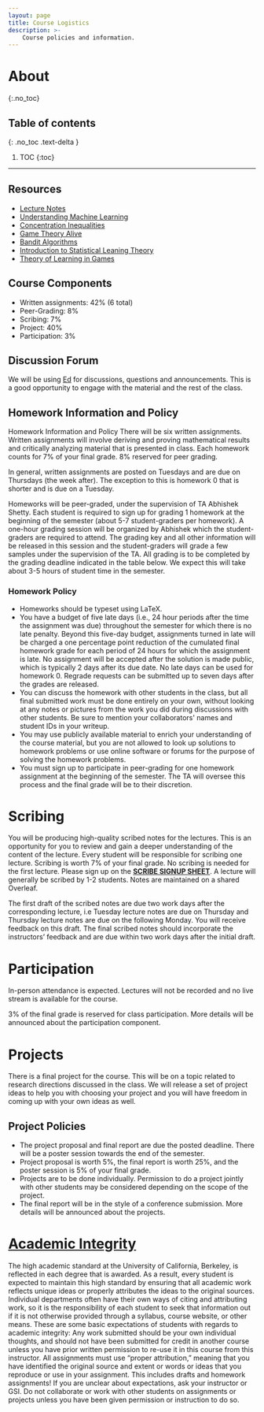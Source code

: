 ```yaml
---
layout: page
title: Course Logistics
description: >-
    Course policies and information.
---
```


# About
{:.no_toc}

## Table of contents
{: .no_toc .text-delta }

1. TOC
{:toc}

---

## Resources
  - [Lecture Notes](assets/Files/CS294DLG.pdf)
 - [Understanding Machine Learning](https://www.cs.huji.ac.il/~shais/UnderstandingMachineLearning/understanding-machine-learning-theory-algorithms.pdf)
 - [Concentration Inequalities](http://www.econ.upf.edu/~lugosi/mlss_conc.pdf)
 - [Game Theory Alive](https://homes.cs.washington.edu/~karlin/GameTheoryBook.pdf)
 - [Bandit Algorithms](https://tor-lattimore.com/downloads/book/book.pdf)
 -  [Introduction to Statistical Leaning Theory](http://www.econ.upf.edu/~lugosi/mlss_slt.pdf)
 -  [Theory of Learning in Games](https://mitpress.mit.edu/9780262529242/the-theory-of-learning-in-games/)


## Course Components

- Written assignments: 42% (6 total)
- Peer-Grading: 8%
- Scribing: 7%
- Project: 40%
- Participation: 3%

## Discussion Forum
We will be using [Ed](https://edstem.org/us/courses/35254/discussion/) for discussions, questions and announcements. This is a good opportunity to engage with the material and the rest of the class. 
## Homework Information and Policy 

Homework Information and Policy
There will be six written assignments. Written assignments will involve deriving and proving mathematical results and critically analyzing material that is presented in class. Each homework counts for 7% of your final grade. 8% reserved for peer grading.

In general, written assignments are posted on Tuesdays and are due on Thursdays (the week after). The exception to this is homework 0 that is shorter and is due on a Tuesday.

Homeworks will be peer-graded, under the supervision of TA Abhishek Shetty. Each student is required to sign up for grading 1 homework at the beginning of the semester (about 5-7 student-graders per homework). A one-hour grading session will be organized by Abhishek which the student-graders are required to attend. The grading key and all other information will be released in this session and the student-graders will grade a few samples under the supervision of the TA. All grading is to be completed by the grading deadline indicated in the table below. We expect this will take about 3-5 hours of student time in the semester.



### Homework Policy 

- Homeworks should be typeset using LaTeX. 
- You have a budget of five late days (i.e., 24 hour periods after the time the assignment was due) throughout the semester for which there is no late penalty. Beyond this five-day budget, assignments turned in late will be charged a one percentage point reduction of the cumulated final homework grade for each period of 24 hours for which the assignment is late. No assignment will be accepted after the solution is made public, which is typically 2 days after its due date. No late days can be used for homework 0.
Regrade requests can be submitted up to seven days after the grades are released.
- You can discuss the homework with other students in the class, but all final submitted work must be done entirely on your own, without looking at any notes or pictures from the work you did during discussions with other students. Be sure to mention your collaborators' names and student IDs in your writeup.
- You may use publicly available material to enrich your understanding of the course material, but you are not allowed to look up solutions to homework problems or use online software or forums for the purpose of solving the homework problems.
- You must sign up to participate in peer-grading for one homework assignment at the beginning of the semester. The TA will oversee this process and the final grade will be to their discretion.

# Scribing
You will be producing high-quality scribed notes for the lectures. This is an opportunity for you to review and gain a deeper understanding of the content of the lecture. Every student will be responsible for scribing one lecture. Scribing is worth 7% of your final grade. No scribing is needed for the first lecture. Please sign up on the **[SCRIBE SIGNUP SHEET](https://docs.google.com/spreadsheets/d/1sRWWQ4sfQze2O-Y45J0R-87bkxdWHO0NTPt4l9tCBZw/edit#gid=0)**. A lecture will generally be scribed by 1-2 students. Notes are maintained on a shared Overleaf.
 
The first draft of the scribed notes are due two work days after the corresponding lecture, i.e Tuesday lecture notes are due on Thursday and Thursday lecture notes are due on the following Monday. You will receive feedback on this draft. The final scribed notes should incorporate the instructors’ feedback and are due within two work days after the initial draft.


# Participation
In-person attendance is expected. Lectures will not be recorded and no live stream is available for the course.

3% of the final grade is reserved for class participation. More details will be announced about the participation component.

# Projects

There is a final project for the course. This will be on a topic related to research directions discussed in the class. We will release a set of project ideas to help you with choosing your project and you will have freedom in coming up with your own ideas as well.

## Project Policies
- The project proposal and final report are due the posted deadline. There will be a poster session towards the end of the semester.
- Project proposal is worth 5%, the final report is worth 25%, and the poster session is 5% of your final grade.
- Projects are to be done individually. Permission to do a project jointly with other students may be considered depending on the scope of the project. 
- The final report will be in the style of a conference submission. More details will be announced about the projects.

# [Academic Integrity](https://conduct.berkeley.edu/integrity/)
The high academic standard at the University of California, Berkeley, is reflected in each degree that is awarded. As a result, every student is expected to maintain this high standard by ensuring that all academic work reflects unique ideas or properly attributes the ideas to the original sources. Individual departments often have their own ways of citing and attributing work, so it is the responsibility of each student to seek that information out if it is not otherwise provided through a syllabus, course website, or other means.
These are some basic expectations of students with regards to academic integrity:
Any work submitted should be your own individual thoughts, and should not have been submitted for credit in another course unless you have prior written permission to re-use it in this course from this instructor.
All assignments must use “proper attribution,” meaning that you have identified the original source and extent or words or ideas that you reproduce or use in your assignment. This includes drafts and homework assignments!
If you are unclear about expectations, ask your instructor or GSI.
Do not collaborate or work with other students on assignments or projects unless you have been given permission or instruction to do so.
